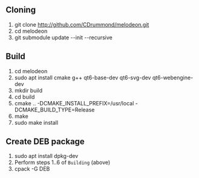 Cloning
-------
1. git clone http://github.com/CDrummond/melodeon.git
2. cd  melodeon
3. git submodule update --init --recursive

Build
-----
1. cd melodeon
2. sudo apt install cmake g++ qt6-base-dev qt6-svg-dev qt6-webengine-dev
3. mkdir build
4. cd build
5. cmake .. -DCMAKE_INSTALL_PREFIX=/usr/local -DCMAKE_BUILD_TYPE=Release
6. make
7. sudo make install


Create DEB package
------------------
1. sudo apt install dpkg-dev
2. Perform steps 1..6 of `Building` (above)
3. cpack -G DEB
